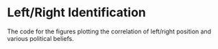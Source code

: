 # Left/Right Identification

The code for the figures plotting the correlation of left/right position and various political beliefs.
